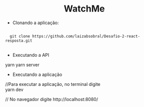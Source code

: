 <h1 align="center"> WatchMe</h1>


- Clonando a aplicação:

<pre>
<code>
  git clone https://github.com/laizabsobral/Desafio-2-react-resposta.git
</code>
</pre>

- Executando a  API


<p>
  yarn
  yarn server
</p>

- Executando a aplicação 

<p>
  //Para executar a aplicação, no terminal digite
 <br> 
  yarn dev
</p>

<p>
  // No navegador digite
  http://localhost:8080/
</p>
